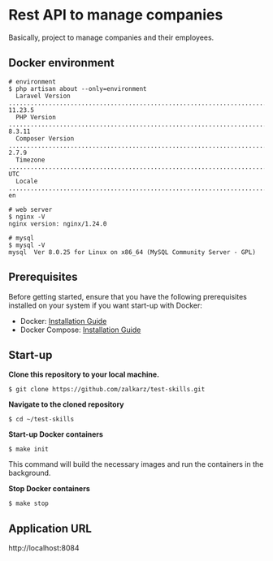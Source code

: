 # Rest API to manage companies
Basically, project to manage companies and their employees.

## Docker environment
```shell
# environment
$ php artisan about --only=environment
  Laravel Version ......................................................................... 11.23.5
  PHP Version .............................................................................. 8.3.11
  Composer Version .......................................................................... 2.7.9
  Timezone .................................................................................... UTC
  Locale ....................................................................................... en

# web server
$ nginx -V
nginx version: nginx/1.24.0

# mysql
$ mysql -V
mysql  Ver 8.0.25 for Linux on x86_64 (MySQL Community Server - GPL)
```

## Prerequisites
Before getting started, ensure that you have the following prerequisites installed on your system if you want start-up with Docker:

* Docker: [Installation Guide](https://docs.docker.com/get-docker/)
* Docker Compose: [Installation Guide](https://docs.docker.com/compose/install/)

## Start-up
__Clone this repository to your local machine.__
```shell
$ git clone https://github.com/zalkarz/test-skills.git
```

__Navigate to the cloned repository__
```shell
$ cd ~/test-skills
```

__Start-up Docker containers__
```shell
$ make init
```
This command will build the necessary images and run the containers in the background.

__Stop Docker containers__

```shell
$ make stop
```

## Application URL
http://localhost:8084

